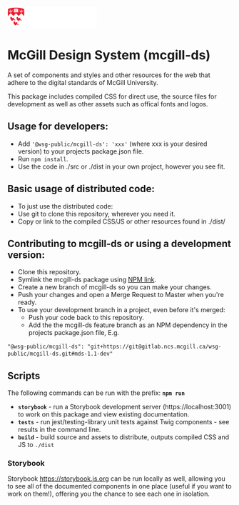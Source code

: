 <img src="./src/sass/assets/mcgill-logo-red-reverse-XL-header.svg" width="200">

# McGill Design System (mcgill-ds)

A set of components and styles and other resources for the web that adhere to the digital standards of McGill University.

This package includes compiled CSS for direct use, the source files for development as well as other assets such as offical fonts and logos.

## Usage for developers:
 * Add `'@wsg-public/mcgill-ds': 'xxx'` (where xxx is your desired version) to your projects package.json file.
 * Run `npm install`.
 * Use the code in ./src or ./dist in your own project, however you see fit.

## Basic usage of distributed code:
 * To just use the distributed code:
  * Use git to clone this repository, wherever you need it.
  * Copy or link to the compiled CSS/JS or other resources found in ./dist/

## Contributing to mcgill-ds or using a development version:
 * Clone this repository.
 * Symlink the mcgill-ds package using [NPM link](https://docs.npmjs.com/cli/link).
 * Create a new branch of mcgill-ds so you can make your changes.
 * Push your changes and open a Merge Request to Master when you're ready. 
 * To use your development branch in a project, even before it's merged: 
   * Push your code back to this repository.
   * Add the the mcgill-ds feature branch as an NPM dependency in the projects package.json file, E.g.
  ```
  "@wsg-public/mcgill-ds": "git+https://git@gitlab.ncs.mcgill.ca/wsg-public/mcgill-ds.git#mds-1.1-dev"
  ```


 ## Scripts
 The following commands can be run with the prefix: **`npm run `**
 * **`storybook`** - run a Storybook development server (https://localhost:3001) to work on this package and view existing documentation.
 * **`tests`** - run jest/testing-library unit tests against Twig components - see results in the command line.
 * **`build`** - build source and assets to distribute, outputs compiled CSS and JS to `./dist`
 <!-- * test (run tests) -->
 
<!-- ## Docs (WIP) -->
<!-- The supporting documentation for this project can be found at: https://www.mcgill.ca/{???} -->
### Storybook
Storybook https://storybook.js.org can be run locally as well, allowing you to see all of the documented components in one place (useful if you want to work on them!), offering you the chance to see each one in isolation.

<!-- ## Usage Guides (WIP)
  * ### Structure of the mcgill-ds Source Code
    * Sass - The Sass files in `/src/sass/` are broken down into the following structure:
      * Config - important base settings for setting variables used throughout the styles of this project (color palettes, some utility Sass functions etc)
      * Modules - Sass modules that provide mixins, variables and functions to be used by the Components to render the actual CSS
      * Components - Discrete components or building blocks used to style page headers, forms, blocks and other higher-level parts of the McGill Design System.
    * JS - The JavaScript files in `/src/js/` are at the moment all Svelte components, used in development (and in theory, production) to compose the User Interfaces that are a part of the McGill Design System. These components can be styled using the Sass Modules and Components found in `/src/sass`.
  * ### Using This Code With an Application Bundler (Parcel, Webpack, Rollup etc.)
    * Static HTML site (Parcel) [see `.examples/parcel-static-site/index.html` in this repository]
    * Svelte JS or other modern UI framework (React, Vue etc)
    * Drupal 7 themes
    - [ ] TODO This needs clarification, doesn't inform "using package with a bundler".
  * ### Including With Traditional HTML & CSS
    * Static HTML site
      * Including all of the styles distributed by this package in your site can be done easily by including one file: `/dist/css/all/mds.css`
      * This will make all of the typographic styles, components, colors, icons, background images etc and corresponding DOM classes available to be used with your markup.
      * To include only the styles you want, component by component, look instead to: `/dist/css/components/*.css` and include whichever components you want one at a time.
    * CDN
    * Drupal 7 themes
  * ### Creating a Custom CSS Build
    * Using and customizing the provided Sass modules and components in the source code for your own project -->
